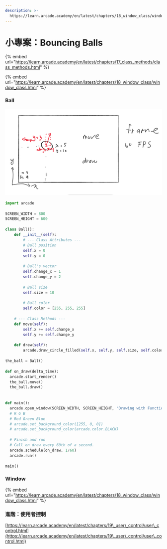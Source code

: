 ```yaml
---
description: >-
  https://learn.arcade.academy/en/latest/chapters/18_window_class/window_class.html
---
```


# 小專案：Bouncing Balls

{% embed url="https://learn.arcade.academy/en/latest/chapters/17_class_methods/class_methods.html" %}

{% embed url="https://learn.arcade.academy/en/latest/chapters/18_window_class/window_class.html" %}

### Ball

![](<../../.gitbook/assets/image (122) (1).png>)

```python
import arcade

SCREEN_WIDTH = 800
SCREEN_HEIGHT = 600

class Ball():
    def __init__(self):
        # --- Class Attributes ---
        # Ball position
        self.x = 0
        self.y = 0

        # Ball's vector
        self.change_x = 1
        self.change_y = 2

        # Ball size
        self.size = 10

        # Ball color
        self.color = [255, 255, 255]

    # --- Class Methods ---
    def move(self):
        self.x += self.change_x
        self.y += self.change_y

    def draw(self):
        arcade.draw_circle_filled(self.x, self.y, self.size, self.color )

the_ball = Ball()

def on_draw(delta_time):
  arcade.start_render()
  the_ball.move()
  the_ball.draw()


def main():  
  arcade.open_window(SCREEN_WIDTH, SCREEN_HEIGHT, "Drawing with Functions")
  # R G B
  # Red Green Blue
  # arcade.set_background_color([255, 0, 0])
  # arcade.set_background_color(arcade.color.BLACK)

  # Finish and run
  # Call on_draw every 60th of a second.
  arcade.schedule(on_draw, 1/60)
  arcade.run()

main()
```

### Window

{% embed url="https://learn.arcade.academy/en/latest/chapters/18_window_class/window_class.html" %}

### 進階：使用者控制

[https://learn.arcade.academy/en/latest/chapters/19\_user\_control/user\_control.html](https://learn.arcade.academy/en/latest/chapters/19\_user\_control/user\_control.html)



